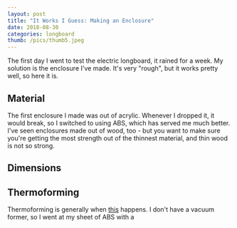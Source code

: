 ```yaml
---
layout: post
title: "It Works I Guess: Making an Enclosure"
date: 2018-08-30
categories: longboard
thumb: /pics/thumb5.jpeg
---
```


The first day I went to test the electric longboard, it rained for a week. My solution is the enclosure I've made. It's very "rough", but it works pretty well, so here it is.

## Material
The first enclosure I made was out of acrylic. Whenever I dropped it, it would break, so I switched to using ABS, which has served me much better. I've seen enclosures made out of wood, too - but you want to make sure you're getting the most strength out of the thinnest material, and thin wood is not so strong.

## Dimensions



## Thermoforming

Thermoforming is generally when [this](https://youtu.be/BrcWVD0mwo4) happens. I don't have a vacuum former, so I went at my sheet of ABS with a 
